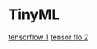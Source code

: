 # TinyML #
[tensorflow 1](https://www.tensorflow.org/tutorials)
[tensor flo 2](https://www.tensorflow.org/tutorials/quickstart/beginner)
